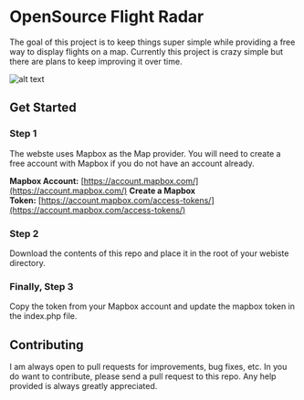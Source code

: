 # OpenSource Flight Radar

The goal of this project is to keep things super simple while providing a free way to display flights on a map. Currently this project is crazy simple but there are plans to keep improving it over time.

![alt text](https://github.com/justingreerbbi/opensource-flight-radar/blob/main/Screenshot1.png?raw=true)

## Get Started

### Step 1

The webste uses Mapbox as the Map provider. You will need to create a free account with Mapbox if you do not have an account already.

**Mapbox Account:** [https://account.mapbox.com/](https://account.mapbox.com/)
**Create a Mapbox Token:** [https://account.mapbox.com/access-tokens/](https://account.mapbox.com/access-tokens/)

### Step 2

Download the contents of this repo and place it in the root of your webiste directory.

### Finally, Step 3

Copy the token from your Mapbox account and update the mapbox token in the index.php file.

## Contributing

I am always open to pull requests for improvements, bug fixes, etc. In you do want to contribute, please send a pull request to this repo. Any help provided is always greatly appreciated.
